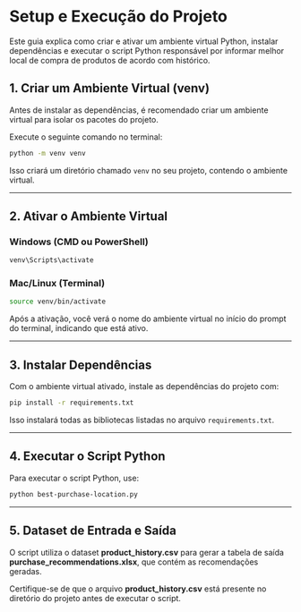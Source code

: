 # Setup e Execução do Projeto

Este guia explica como criar e ativar um ambiente virtual Python, instalar dependências e executar o script Python responsável por 
informar melhor local de compra de produtos de acordo com histórico.

## 1. Criar um Ambiente Virtual (venv)

Antes de instalar as dependências, é recomendado criar um ambiente virtual para isolar os pacotes do projeto.

Execute o seguinte comando no terminal:

```sh
python -m venv venv
```

Isso criará um diretório chamado `venv` no seu projeto, contendo o ambiente virtual.

---

## 2. Ativar o Ambiente Virtual

### **Windows (CMD ou PowerShell)**
```sh
venv\Scripts\activate
```

### **Mac/Linux (Terminal)**
```sh
source venv/bin/activate
```

Após a ativação, você verá o nome do ambiente virtual no início do prompt do terminal, indicando que está ativo.

---

## 3. Instalar Dependências

Com o ambiente virtual ativado, instale as dependências do projeto com:

```sh
pip install -r requirements.txt
```

Isso instalará todas as bibliotecas listadas no arquivo `requirements.txt`.

---

## 4. Executar o Script Python

Para executar o script Python, use:

```sh
python best-purchase-location.py
```

---

## 5. Dataset de Entrada e Saída

O script utiliza o dataset **product_history.csv** para gerar a tabela de saída **purchase_recommendations.xlsx**, que contém as recomendações geradas.

Certifique-se de que o arquivo **product_history.csv** está presente no diretório do projeto antes de executar o script.


